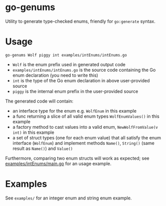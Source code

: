 go-genums
=========

Utility to generate type-checked enums, friendly for ``go:generate`` syntax.

Usage
=====

```
go-genums Wolf piggy int examples/intEnums/intEnums.go
```

* ``Wolf`` is the enum prefix used in generated output code
* ``examples/intEnums/intEnums.go`` is the source code containing the Go enum declaration (you need to write this)
* ``int`` is the type of the Go enum declaration in above user-provided source
* ``piggy`` is the internal enum prefix in the user-provided source

The generated code will contain:

* an interface type for the enum e.g. ``WolfEnum`` in this example
* a func returning a slice of all valid enum types ``WolfEnumValues()`` in this example
* a factory method to cast values into a valid enum, ``NewWolfFromValue(v int)`` in this example
* a set of struct types (one for each enum value) that all satisfy the enum interface (``WolfEnum``) and implement methods ``Name()``, ``String()`` (same result as ``Name()``) and ``Value()``

Furthermore, comparing two enum structs will work as expected; see [examples/intEnums/main.go](examples/intEnums/main.go) for an usage example.

Examples
========

See ``examples/`` for an integer enum and string enum example.
